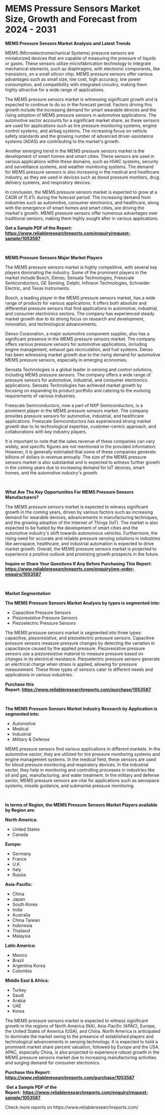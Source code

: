 <p><h1>MEMS Pressure Sensors Market Size, Growth and Forecast from 2024 - 2031</h1></p><p><strong>MEMS Pressure Sensors Market Analysis and Latest Trends</strong></p>
<p><p>MEMS (Microelectromechanical Systems) pressure sensors are miniaturized devices that are capable of measuring the pressure of liquids or gases. These sensors utilize microfabrication technology to integrate mechanical elements, such as diaphragms, with electronic components, like transistors, on a small silicon chip. MEMS pressure sensors offer various advantages such as small size, low cost, high accuracy, low power consumption, and compatibility with integrated circuitry, making them highly attractive for a wide range of applications.</p><p>The MEMS pressure sensors market is witnessing significant growth and is expected to continue to do so in the forecast period. Factors driving this growth include the increasing demand for smart wearable devices and the rising adoption of MEMS pressure sensors in automotive applications. The automotive sector accounts for a significant market share, as these sensors are used for applications such as tire pressure monitoring systems, engine control systems, and airbag systems. The increasing focus on vehicle safety standards and the growing number of advanced driver-assistance systems (ADAS) are contributing to the market's growth.</p><p>Another emerging trend in the MEMS pressure sensors market is the development of smart homes and smart cities. These sensors are used in various applications within these domains, such as HVAC systems, security and surveillance systems, and weather monitoring systems. The demand for MEMS pressure sensors is also increasing in the medical and healthcare industry, as they are used in devices such as blood pressure monitors, drug delivery systems, and respiratory devices.</p><p>In conclusion, the MEMS pressure sensors market is expected to grow at a CAGR of 11.4% during the forecast period. The increasing demand from industries such as automotive, consumer electronics, and healthcare, along with the emergence of smart homes and smart cities, are driving the market's growth. MEMS pressure sensors offer numerous advantages over traditional sensors, making them highly sought after in various applications.</p></p>
<p><strong>Get a Sample PDF of the Report:&nbsp; <a href="https://www.reliableresearchreports.com/enquiry/request-sample/1053587">https://www.reliableresearchreports.com/enquiry/request-sample/1053587</a></strong></p>
<p>&nbsp;</p>
<p><strong>MEMS Pressure Sensors Major Market Players</strong></p>
<p><p>The MEMS pressure sensors market is highly competitive, with several key players dominating the industry. Some of the prominent players in the market include Bosch, Denso, Sensata Technologies, Freescale Semiconductors, GE Sensing, Delphi, Infineon Technologies, Schneider Electric, and Texas Instruments.</p><p>Bosch, a leading player in the MEMS pressure sensors market, has a wide range of products for various applications. It offers both absolute and differential pressure sensors that find applications in automotive, industrial, and consumer electronics sectors. The company has experienced steady market growth due to its strong focus on research and development, innovation, and technological advancements.</p><p>Denso Corporation, a major automotive component supplier, also has a significant presence in the MEMS pressure sensors market. The company offers various pressure sensors for automotive applications, including engine management, exhaust gas recirculation, and fuel systems. Denso has been witnessing market growth due to the rising demand for automotive MEMS pressure sensors, especially in emerging economies.</p><p>Sensata Technologies is a global leader in sensing and control solutions, including MEMS pressure sensors. The company offers a wide range of pressure sensors for automotive, industrial, and consumer electronics applications. Sensata Technologies has achieved market growth by focusing on expanding its product portfolio and catering to the evolving requirements of various industries.</p><p>Freescale Semiconductors, now a part of NXP Semiconductors, is a prominent player in the MEMS pressure sensors market. The company provides pressure sensors for automotive, industrial, and healthcare applications. Freescale Semiconductors has experienced strong market growth due to its technological expertise, customer-centric approach, and collaborations with key industry players.</p><p>It is important to note that the sales revenue of these companies can vary widely, and specific figures are not mentioned in the provided information. However, it is generally estimated that some of these companies generate billions of dollars in revenue annually. The size of the MEMS pressure sensors market is also substantial and is expected to witness further growth in the coming years due to increasing demand for IoT devices, smart homes, and the automotive industry's growth.</p></p>
<p>&nbsp;</p>
<p><strong>What Are The Key Opportunities For MEMS Pressure Sensors Manufacturers?</strong></p>
<p><p>The MEMS pressure sensors market is expected to witness significant growth in the coming years, driven by various factors such as increasing demand for wearable devices, advancements in manufacturing techniques, and the growing adoption of the Internet of Things (IoT). The market is also expected to be fueled by the development of smart cities and the automotive industry's shift towards autonomous vehicles. Furthermore, the rising need for accurate and reliable pressure sensing solutions in industries like aerospace, healthcare, and industrial automation is expected to drive market growth. Overall, the MEMS pressure sensors market is projected to experience a positive outlook and promising growth prospects in the future.</p></p>
<p><strong>Inquire or Share Your Questions If Any Before Purchasing This Report: <a href="https://www.reliableresearchreports.com/enquiry/pre-order-enquiry/1053587">https://www.reliableresearchreports.com/enquiry/pre-order-enquiry/1053587</a></strong></p>
<p>&nbsp;</p>
<p><strong>Market Segmentation</strong></p>
<p><strong>The MEMS Pressure Sensors Market Analysis by types is segmented into:</strong></p>
<p><ul><li>Capacitive Pressure Sensors</li><li>Piezoresistive Pressure Sensors</li><li>Piezoelectric Pressure Sensors</li></ul></p>
<p><p>The MEMS pressure sensors market is segmented into three types: capacitive, piezoresistive, and piezoelectric pressure sensors. Capacitive pressure sensors measure pressure changes by detecting the variation in capacitance caused by the applied pressure. Piezoresistive pressure sensors use a piezoresistive material to measure pressure based on changes in its electrical resistance. Piezoelectric pressure sensors generate an electrical charge when stress is applied, allowing for pressure measurement. These three types of sensors cater to different needs and applications in various industries.</p></p>
<p><strong>Purchase this Report:&nbsp;<a href="https://www.reliableresearchreports.com/purchase/1053587">https://www.reliableresearchreports.com/purchase/1053587</a></strong></p>
<p>&nbsp;</p>
<p><strong>The MEMS Pressure Sensors Market Industry Research by Application is segmented into:</strong></p>
<p><ul><li>Automotive</li><li>Medical</li><li>Industrial</li><li>Military & Defense</li></ul></p>
<p><p>MEMS pressure sensors find various applications in different markets. In the automotive sector, they are utilized for tire pressure monitoring systems and engine management systems. In the medical field, these sensors are used for blood pressure monitoring and respiratory devices. In the industrial sector, they help in monitoring and controlling processes in industries like oil and gas, manufacturing, and water treatment. In the military and defense sector, MEMS pressure sensors are vital for applications such as aerospace systems, missile guidance, and submarine pressure monitoring.</p></p>
<p>&nbsp;</p>
<p><strong>In terms of Region, the MEMS Pressure Sensors Market Players available by Region are:</strong></p>
<p>
    <p> <strong> North America: </strong>
        <ul>
            <li>United States</li>
            <li>Canada</li>
        </ul>
        </p> 
    <p> <strong> Europe: </strong>
        <ul>
            <li>Germany</li>
            <li>France</li>
            <li>U.K.</li>
            <li>Italy</li>
            <li>Russia</li>
        </ul>
        </p> 
    <p> <strong> Asia-Pacific: </strong>
        <ul>
            <li>China</li>
            <li>Japan</li>
            <li>South Korea</li>
            <li>India</li>
            <li>Australia</li>
            <li>China Taiwan</li>
            <li>Indonesia</li>
            <li>Thailand</li>
            <li>Malaysia</li>
        </ul>
        </p> 
    <p> <strong> Latin America: </strong>
        <ul>
            <li>Mexico</li>
            <li>Brazil</li>
            <li>Argentina Korea</li>
            <li>Colombia</li>
        </ul>
        </p> 
    <p> <strong> Middle East & Africa: </strong>
        <ul>
            <li>Turkey</li>
            <li>Saudi</li>
            <li>Arabia</li>
            <li>UAE</li>
            <li>Korea</li>
        </ul>
    </p>
    </p>
<p><p>The MEMS pressure sensors market is expected to witness significant growth in the regions of North America (NA), Asia-Pacific (APAC), Europe, the United States of America (USA), and China. North America is anticipated to dominate the market owing to the presence of established players and technological advancements in sensing technology. It is expected to hold a prominent market share percent valuation, followed by Europe and the USA. APAC, especially China, is also projected to experience robust growth in the MEMS pressure sensors market due to increasing manufacturing activities and surging demand for consumer electronics.</p></p>
<p><strong>Purchase this Report: <a href="https://www.reliableresearchreports.com/purchase/1053587">https://www.reliableresearchreports.com/purchase/1053587</a></strong></p>
<p>&nbsp;<strong>Get a Sample PDF of the Report:&nbsp;&nbsp;<a href="https://www.reliableresearchreports.com/enquiry/request-sample/1053587">https://www.reliableresearchreports.com/enquiry/request-sample/1053587</a></strong></p>
<p><strong></strong></p>
<p>Check more reports on https://www.reliableresearchreports.com/</p>